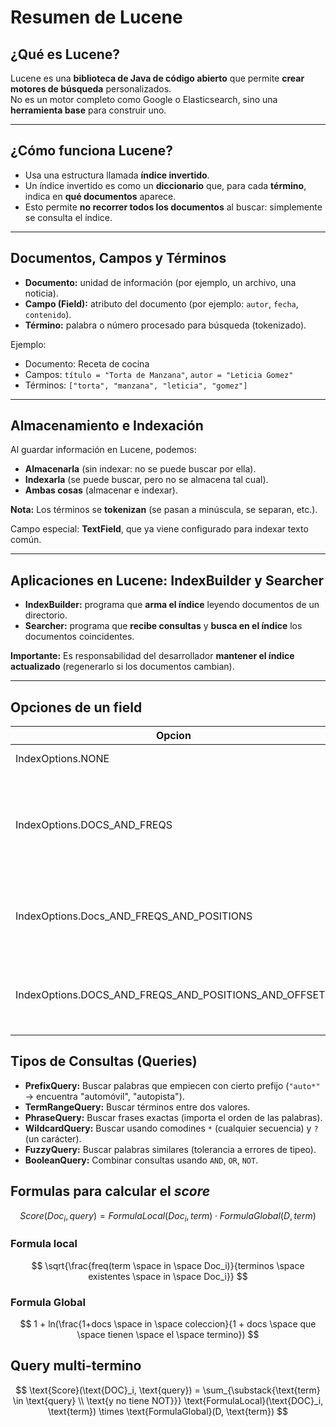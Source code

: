 # Resumen de Lucene

## ¿Qué es Lucene?
Lucene es una **biblioteca de Java de código abierto** que permite **crear motores de búsqueda** personalizados.  
No es un motor completo como Google o Elasticsearch, sino una **herramienta base** para construir uno.

---

## ¿Cómo funciona Lucene?

- Usa una estructura llamada **índice invertido**.
- Un índice invertido es como un **diccionario** que, para cada **término**, indica en **qué documentos** aparece.
- Esto permite **no recorrer todos los documentos** al buscar: simplemente se consulta el índice.

---

## Documentos, Campos y Términos

- **Documento:** unidad de información (por ejemplo, un archivo, una noticia).
- **Campo (Field):** atributo del documento (por ejemplo: `autor`, `fecha`, `contenido`).
- **Término:** palabra o número procesado para búsqueda (tokenizado).

Ejemplo:
- Documento: Receta de cocina
- Campos: `título = "Torta de Manzana"`, `autor = "Leticia Gomez"`
- Términos: `["torta", "manzana", "leticia", "gomez"]`

---

## Almacenamiento e Indexación

Al guardar información en Lucene, podemos:
- **Almacenarla** (sin indexar: no se puede buscar por ella).
- **Indexarla** (se puede buscar, pero no se almacena tal cual).
- **Ambas cosas** (almacenar e indexar).

**Nota:** Los términos se **tokenizan** (se pasan a minúscula, se separan, etc.).

Campo especial: **TextField**, que ya viene configurado para indexar texto común.

---

## Aplicaciones en Lucene: IndexBuilder y Searcher

- **IndexBuilder:** programa que **arma el índice** leyendo documentos de un directorio.
- **Searcher:** programa que **recibe consultas** y **busca en el índice** los documentos coincidentes.

**Importante:** Es responsabilidad del desarrollador **mantener el índice actualizado** (regenerarlo si los documentos cambian).

---

## Opciones de un field


| Opcion                                                | Descripcion                                                                       |
|-------------------------------------------------------|-----------------------------------------------------------------------------------|
| IndexOptions.NONE                                     | no se indexa                                                                      |
| IndexOptions.DOCS_AND_FREQS                           | se indexa cada termino con los doc ids en los que participa y frecuencia en ellos |
| IndexOptions.Docs_AND_FREQS_AND_POSITIONS             | idem y tambien las posiciones ordinales donde se encuentran                       |
| IndexOptions.DOCS_AND_FREQS_AND_POSITIONS_AND_OFFSETS | idem y offsets dentro de las posiciones ordinales                                 |

## Tipos de Consultas (Queries)

- **PrefixQuery:** Buscar palabras que empiecen con cierto prefijo (`"auto*"` → encuentra "automóvil", "autopista").
- **TermRangeQuery:** Buscar términos entre dos valores.
- **PhraseQuery:** Buscar frases exactas (importa el orden de las palabras).
- **WildcardQuery:** Buscar usando comodines `*` (cualquier secuencia) y `?` (un carácter).
- **FuzzyQuery:** Buscar palabras similares (tolerancia a errores de tipeo).
- **BooleanQuery:** Combinar consultas usando `AND`, `OR`, `NOT`.

## Formulas para calcular el *score*
$$
Score(Doc_i, query) = FormulaLocal(Doc_i, term) \cdot FormulaGlobal(D, term)
$$

### Formula local
$$
\sqrt{\frac{freq(term \space in \space Doc_i)}{terminos \space existentes \space in \space Doc_i}}
$$

### Formula Global
$$
1 + ln(\frac{1+docs \space in \space coleccion}{1 + docs \space que \space tienen \space el \space termino})
$$

## Query multi-termino
$$
\text{Score}(\text{DOC}_i, \text{query}) = \sum_{\substack{\text{term} \in \text{query} \\ \text{y no tiene NOT}}} \text{FormulaLocal}(\text{DOC}_i, \text{term}) \times \text{FormulaGlobal}(D, \text{term})
$$



